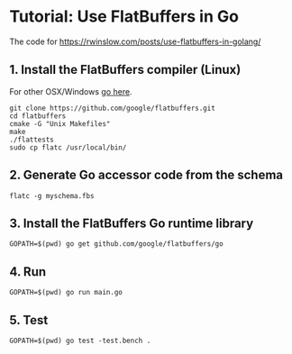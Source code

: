 # Tutorial: Use FlatBuffers in Go

The code for https://rwinslow.com/posts/use-flatbuffers-in-golang/

## 1. Install the FlatBuffers compiler (Linux)

For other OSX/Windows [go here](https://rwinslow.com/posts/how-to-install-flatbuffers/).

```
git clone https://github.com/google/flatbuffers.git
cd flatbuffers
cmake -G "Unix Makefiles"
make
./flattests
sudo cp flatc /usr/local/bin/
```

## 2. Generate Go accessor code from the schema

```
flatc -g myschema.fbs
```

## 3. Install the FlatBuffers Go runtime library

```
GOPATH=$(pwd) go get github.com/google/flatbuffers/go
```

## 4. Run

```
GOPATH=$(pwd) go run main.go
```

## 5. Test

```
GOPATH=$(pwd) go test -test.bench .
```
